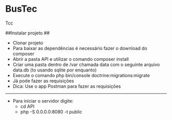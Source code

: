 # BusTec
Tcc


##Instalar projeto ##

- Clonar projeto
- Para baixar as dependências é necessário fazer o download do composer
- Abrir a pasta API e utilizar o comando composer install
- Criar uma pasta dentro de /var chamada data com o seguinte arquivo data.db (to usando sqlite por enquanto)
- Execute o comando php bin/console doctrine:migrations:migrate
- Já pode fazer as requisições
- Dica: Use o app Postman para fazer as requisições

___

 - Para iniciar o servidor digite:
    - cd API
    - php -S 0.0.0.0:8080 -t public
